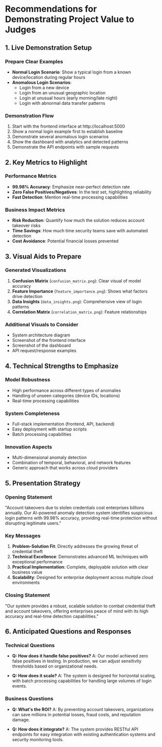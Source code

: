 # Recommendations for Demonstrating Project Value to Judges

## 1. Live Demonstration Setup

### Prepare Clear Examples
- **Normal Login Scenario**: Show a typical login from a known device/location during regular hours
- **Anomalous Login Scenarios**:
  - Login from a new device
  - Login from an unusual geographic location
  - Login at unusual hours (early morning/late night)
  - Login with abnormal data transfer patterns

### Demonstration Flow
1. Start with the frontend interface at http://localhost:5000
2. Show a normal login example first to establish baseline
3. Demonstrate several anomalous login scenarios
4. Show the dashboard with analytics and detected patterns
5. Demonstrate the API endpoints with sample requests

## 2. Key Metrics to Highlight

### Performance Metrics
- **99.98% Accuracy**: Emphasize near-perfect detection rate
- **Zero False Positives/Negatives**: In the test set, highlighting reliability
- **Fast Detection**: Mention real-time processing capabilities

### Business Impact Metrics
- **Risk Reduction**: Quantify how much the solution reduces account takeover risks
- **Time Savings**: How much time security teams save with automated detection
- **Cost Avoidance**: Potential financial losses prevented

## 3. Visual Aids to Prepare

### Generated Visualizations
1. **Confusion Matrix** (`confusion_matrix.png`): Clear visual of model accuracy
2. **Feature Importance** (`feature_importance.png`): Shows what factors drive detection
3. **Data Insights** (`data_insights.png`): Comprehensive view of login patterns
4. **Correlation Matrix** (`correlation_matrix.png`): Feature relationships

### Additional Visuals to Consider
- System architecture diagram
- Screenshot of the frontend interface
- Screenshot of the dashboard
- API request/response examples

## 4. Technical Strengths to Emphasize

### Model Robustness
- High performance across different types of anomalies
- Handling of unseen categories (device IDs, locations)
- Real-time processing capabilities

### System Completeness
- Full-stack implementation (frontend, API, backend)
- Easy deployment with startup scripts
- Batch processing capabilities

### Innovation Aspects
- Multi-dimensional anomaly detection
- Combination of temporal, behavioral, and network features
- Generic approach that works across cloud providers

## 5. Presentation Strategy

### Opening Statement
"Account takeovers due to stolen credentials cost enterprises billions annually. Our AI-powered anomaly detection system identifies suspicious login patterns with 99.98% accuracy, providing real-time protection without disrupting legitimate users."

### Key Messages
1. **Problem-Solution Fit**: Directly addresses the growing threat of credential theft
2. **Technical Excellence**: Demonstrates advanced ML techniques with exceptional performance
3. **Practical Implementation**: Complete, deployable solution with clear business value
4. **Scalability**: Designed for enterprise deployment across multiple cloud environments

### Closing Statement
"Our system provides a robust, scalable solution to combat credential theft and account takeovers, offering enterprises peace of mind with its high accuracy and real-time detection capabilities."

## 6. Anticipated Questions and Responses

### Technical Questions
- **Q: How does it handle false positives?**
  A: Our model achieved zero false positives in testing. In production, we can adjust sensitivity thresholds based on organizational needs.

- **Q: How does it scale?**
  A: The system is designed for horizontal scaling, with batch processing capabilities for handling large volumes of login events.

### Business Questions
- **Q: What's the ROI?**
  A: By preventing account takeovers, organizations can save millions in potential losses, fraud costs, and reputation damage.

- **Q: How does it integrate?**
  A: The system provides RESTful API endpoints for easy integration with existing authentication systems and security monitoring tools.